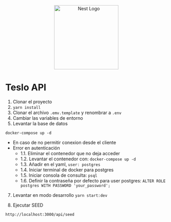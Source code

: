 <p align="center">
  <a href="http://nestjs.com/" target="blank"><img src="https://nestjs.com/img/logo-small.svg" width="200" alt="Nest Logo" /></a>
</p>

# Teslo API

1. Clonar el proyecto
2. ```yarn install```
3. Clonar el archivo ```.emv.template``` y renombrar a ```.env```
4. Cambiar las variables de entorno
5. Levantar la base de datos
```
docker-compose up -d
```
- En caso de no permitir conexion desde el cliente
- Error en autenticación 
  - 1.1.  Eliminar el contenedor que no deja acceder
  - 1.2.	Levantar el contenedor con: ```docker-compose up -d```
  - 1.3.	Añadir en el yaml, ```user: postgres```
  - 1.4.	Iniciar terminal de docker para postgres
  - 1.5.	Iniciar consola de consulta: ```psql```	
  - 1.6.	Definir la contraseña por defecto para user postgres:
  ```ALTER ROLE postgres WITH PASSWORD 'your_password';```

7. Levantar en modo desarrollo ```yarn start:dev```

8. Ejecutar SEED
```
http://localhost:3000/api/seed
```
